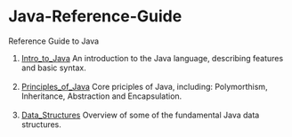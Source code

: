 # Java-Reference-Guide
Reference Guide to Java
1) [Intro_to_Java]: https://github.com/RyanLPrince/Java-Reference-Guide/tree/master/Intro_to_Java "Intro_to_Java"
[Intro_to_Java] An introduction to the Java language, describing features and basic syntax. <br><br>
2) [Principles_of_Java]: https://github.com/RyanLPrince/Java-Reference-Guide/tree/master/Principles_of_Java "Principles_of_Java"
[Principles_of_Java] Core priciples of Java, including: Polymorthism, Inheritance, Abstraction and Encapsulation. <br><br>
3) [Data_Structures]: https://github.com/RyanLPrince/Java-Reference-Guide/tree/master/Data_Structures "Data_Structures"
[Data_Structures] Overview of some of the fundamental Java data structures. <br><br>
